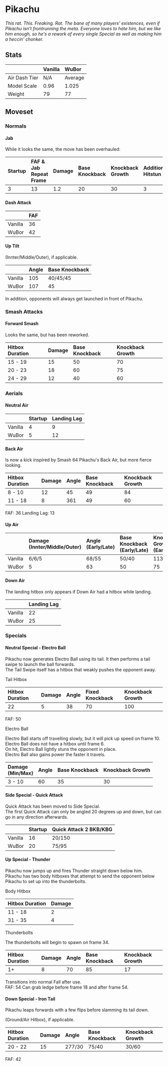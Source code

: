 # Pikachu
*This rat. This. Freaking. Rat. The bane of many players' existences, even if Pikachu isn't frontrunning the meta. Everyone loves to hate him, but we like him enough, so he's a rework of every single Special as well as making him a heccin' chonker.*

## Stats

<datatable>

|               | Vanilla | WuBor              |
|:------------- |:------- |:------------------ |
| Air Dash Tier | N/A     | Average            |
| Model Scale   | 0.96    | <nerf>1.025</nerf> |
| Weight        | 79      | <nerf>77</nerf>    |

</datatable>

## Moveset

### Normals

#### Jab

While it looks the same, the move has been overhauled:

<datatable>

| Startup        | FAF & Jab Repeat Frame | Damage           | Base Knockback  | Knockback Growth | Additional Hitstun |
|:-------------- |:---------------------- |:---------------- |:--------------- |:---------------- |:------------------ |
| <ovhl>3</ovhl> | <ovhl>13</ovhl>        | <ovhl>1.2</ovhl> | <ovhl>20</ovhl> | <ovhl>30</ovhl>  | <ovhl>3</ovhl>     |

</datatable>

#### Dash Attack

<datatable>

|         | FAF             |
|:------- |:--------------- |
| Vanilla | 36              |
| WuBor   | <nerf>42</nerf> |

</datatable>

#### Up Tilt

(Innter/Middle/Outer), if applicable.

<datatable>

|         | Angle            | Base Knockback  |
|:------- |:---------------- |:--------------- |
| Vanilla | 105              | 40/45/45        |
| WuBor   | <ovhl>107</ovhl> | <ovhl>45</ovhl> |

</datatable>

<ovhl>In addition, opponents will always get launched in front of Pikachu.</ovhl>

### Smash Attacks

#### Forward Smash

Looks the same, but has been reworked.

<datatable>

| Hitbox Duration      | Damage          | Base Knockback  | Knockback Growth |
|:-------------------- |:--------------- |:--------------- |:---------------- |
| <ovhl>15 - 19</ovhl> | <ovhl>15</ovhl> | <ovhl>50</ovhl> | <ovhl>70</ovhl>  |
| <ovhl>20 - 23</ovhl> | <ovhl>18</ovhl> | <ovhl>60</ovhl> | <ovhl>75</ovhl>  |
| <ovhl>24 - 29</ovhl> | <ovhl>12</ovhl> | <ovhl>40</ovhl> | <ovhl>60</ovhl>  |

</datatable>

### Aerials

#### Neutral Air

<datatable>

|         | Startup        | Landing Lag     |
|:------- |:-------------- |:--------------- |
| Vanilla | 4              | 9               |
| WuBor   | <nerf>5</nerf> | <nerf>12</nerf> |

</datatable>

#### Back Air

<ovhl>Is now a kick inspired by Smash 64 Pikachu's Back Air, but more fierce looking.</ovhl>

<datatable>

| Hitbox Duration | Damage | Angle | Base Knockback | Knockback Growth |
|:--------------- |:------ |:----- |:-------------- |:---------------- |
| 8 - 10          | 12     | 45    | 49             | 84               |
| 11 - 18         | 8      | 361   | 49             | 60               |

</datatable>

FAF: 36
Landing Lag: 13

#### Up Air

<datatable>

|         |Damage<br>(Innter/Middle/Outer) | Angle<br>(Early/Late) | Base Knockback<br>(Early/Late) | Knockback Growth<br>(Early/Late) |
|:------- |:------------------------------ |:--------------------- |:------------------------------ |:-------------------------------- |
| Vanilla | 6/6/5                          | 68/55                 | 50/40                          | 113/80                           |
| WuBor   | <nerf>5</nerf>                 | <ovhl>63</ovhl>       | <ovhl>50</ovhl>                | <ovhl>75</ovhl>                  |

</datatable>

#### Down Air

<nerf>The landing hitbox only appears if Down Air had a hitbox while landing.</nerf>

<datatable>

|         | Landing Lag     |
|:------- |:--------------- |
| Vanilla | 22              |
| WuBor   | <nerf>25</nerf> |

</datatable>

### Specials

#### Neutral Special - Electro Ball

<ovhl>Pikachu now generates Electro Ball using its tail. It then performs a tail swipe to launch the ball forwards.<br>
The Tail Swipe itself has a hitbox that weakly pushes the opponent away.</ovhl>

Tail Hitbox

<datatable>

| Hitbox Duration | Damage | Angle | Fixed Knockback | Knockback Growth |
|:--------------- |:------ |:----- |:--------------- |:---------------- |
| 22              | 5      | 38    | 70              | 100              |

</datatable>

FAF: 50

Electro Ball

<ovhl>Electro Ball starts off travelling slowly, but it will pick up speed on frame 10.<br>
Electro Ball does not have a hitbox until frame 6.<br>
On hit, Electro Ball lightly stuns the opponent in place.<br>
Electro Ball also gains power the faster it travels.</ovhl>

<datatable>

| Damage<br>(Min/Max) | Angle | Base Knockback | Knockback Growth |
|:------------------- |:----- |:-------------- |:---------------- |
| 3 - 10              | 60    | 35             | 30               |

</datatable>

#### Side Special - Quick Attack

<ovhl>Quick Attack has been moved to Side Special.<br>
The first Quick Attack can only be angled 20 degrees up and down, but can go in any direction afterwards.</ovhl>

<datatable>

|         | Startup         | Quick Attack 2 BKB/KBG |
|:------- |:--------------- |:---------------------- |
| Vanilla | 16              | 20/150                 |
| WuBor   | <nerf>20</nerf> | <ovhl>75/95</ovhl>     |

</datatable>

#### Up Special - Thunder

<ovhl>Pikachu now jumps up and fires Thunder straight down below him.<br>
Pikachu has two body hitboxes that attempt to send the opponent below Pikachu to set up into the thunderbolts.</ovhl>

Body Hitbox

<datatable>

| Hitbox Duration | Damage |
|:--------------- |:------ |
| 11 - 18         | 2      |
| 31 - 35         | 4      |

</datatable>

Thunderbolts

The thunderbolts will begin to spawn on frame 34.

<datatable>

| Hitbox Duration | Damage | Angle | Base Knockback | Knockback Growth |
|:--------------- |:------ |:----- |:-------------- |:---------------- |
| 1+              | 8      | 70    | 85             | 17               |

</datatable>

Transitions into normal Fall after use.<br>
FAF: 54
Can grab ledge before frame 18 and after frame 54.

#### Down Special - Iron Tail

<ovhl>Pikachu leaps forwards with a few flips before slamming its tail down.<ovhl>

(Ground/Air Hitbox), if applicable.

<datatable>

| Hitbox Duration | Damage | Angle  | Base Knockback | Knockback Growth |
|:--------------- |:------ |:------ |:-------------- |:---------------- |
| 20 - 22         | 15     | 277/30 | 75/40          | 30/60            |

</datatable>

FAF: 42

